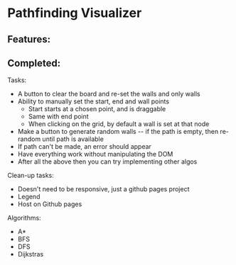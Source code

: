 # Pathfinding Visualizer

Features:
- 

Completed:
- 

Tasks:
- A button to clear the board and re-set the walls and only walls
- Ability to manually set the start, end and wall points
    - Start starts at a chosen point, and is draggable
    - Same with end point
    - When clicking on the grid, by default a wall is set at that node
- Make a button to generate random walls -- if the path is empty, then re-random until path is available
- If path can't be made, an error should appear 
- Have everything work without manipulating the DOM
- After all the above then you can try implementing other algos

Clean-up tasks:
- Doesn't need to be responsive, just a github pages project
- Legend
- Host on Github pages

Algorithms:
- A*
- BFS
- DFS
- Dijkstras